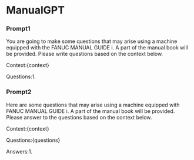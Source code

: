# ManualGPT

### Prompt1
You are going to make some questions that may arise using a machine equipped with the FANUC MANUAL GUIDE i. A part of the manual book will be provided. Please write questions based on the context below.

Context:{context}

Questions:1.


### Prompt2
Here are some questions that may arise using a machine equipped with FANUC MANUAL GUIDE i. A part of the manual book will be provided. Please answer to the questions based on the context below.

Context:{context}

Questions:{questions}

Answers:1.
